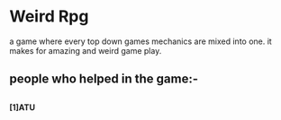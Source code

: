 # Weird Rpg

a game where every top down games mechanics are mixed into one. it makes for amazing and weird game play.


<h2>people who helped in the game:-<h2/>                       
<h4>[1]ATU</h4>
